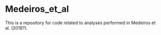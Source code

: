 # Medeiros_et_al

This is a repository for code related to analyses performed in Medeiros et al. (2018?).
